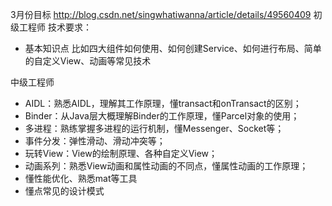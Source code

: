 3月份目标
http://blog.csdn.net/singwhatiwanna/article/details/49560409
初级工程师
技术要求：
- 基本知识点
比如四大组件如何使用、如何创建Service、如何进行布局、简单的自定义View、动画等常见技术

中级工程师
- AIDL：熟悉AIDL，理解其工作原理，懂transact和onTransact的区别；
- Binder：从Java层大概理解Binder的工作原理，懂Parcel对象的使用；
- 多进程：熟练掌握多进程的运行机制，懂Messenger、Socket等；
- 事件分发：弹性滑动、滑动冲突等；
- 玩转View：View的绘制原理、各种自定义View；
- 动画系列：熟悉View动画和属性动画的不同点，懂属性动画的工作原理；
- 懂性能优化、熟悉mat等工具
- 懂点常见的设计模式
